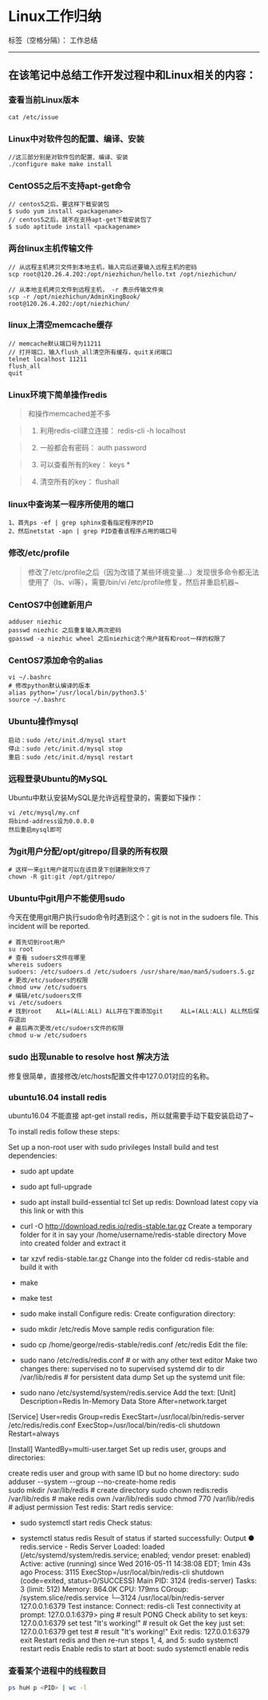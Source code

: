 ﻿# Linux工作归纳

标签（空格分隔）： 工作总结

---

## 在该笔记中总结工作开发过程中和Linux相关的内容：

### 查看当前Linux版本

``` linux
cat /etc/issue
``` 

### Linux中对软件包的配置、编译、安装

``` linux
//这三部分别是对软件包的配置、编译、安装
./configure make make install
``` 

### CentOS5之后不支持apt-get命令

``` linux
// centos5之后，要这样下载安装包
$ sudo yum install <packagename>
// centos5之后，就不在支持apt-get下载安装包了
$ sudo aptitude install <packagename>
``` 

### 两台linux主机传输文件

``` 
// 从远程主机拷贝文件到本地主机，输入完后还要输入远程主机的密码
scp root@120.26.4.202:/opt/niezhichun/hello.txt /opt/niezhichun/

// 从本地主机拷贝文件到远程主机， -r 表示传输文件夹
scp -r /opt/niezhichun/AdminXingBook/ root@120.26.4.202:/opt/niezhichun/
``` 

### linux上清空memcache缓存

``` 
// memcache默认端口号为11211
// 打开端口，输入flush_all清空所有缓存，quit关闭端口
telnet localhost 11211
flush_all
quit
``` 

### Linux环境下简单操作redis

 > 和操作memcached差不多

 > 1. 利用redis-cli建立连接： redis-cli -h localhost

 > 2. 一般都会有密码： auth password

 > 3. 可以查看所有的key： keys *

 > 4. 清空所有的key： flushall
 
### linux中查询某一程序所使用的端口

```
1、首先ps -ef | grep sphinx查看指定程序的PID
2、然后netstat -apn | grep PID查看该程序占用的端口号
```

### 修改/etc/profile

 > 修改了/etc/profile之后（因为改错了某些环境变量...）发现很多命令都无法使用了（ls、vi等），需要/bin/vi /etc/profile修复，然后并重启机器~
 
### CentOS7中创建新用户

```
adduser niezhic
passwd niezhic 之后重复输入两次密码
gpasswd -a niezhic wheel 之后niezhic这个用户就有和root一样的权限了
```

### CentOS7添加命令的alias

```
vi ~/.bashrc
# 修改python默认编译的版本
alias python='/usr/local/bin/python3.5'
source ~/.bashrc
```

### Ubuntu操作mysql

```
启动：sudo /etc/init.d/mysql start 
停止：sudo /etc/init.d/mysql stop 
重启：sudo /etc/init.d/mysql restart
```

### 远程登录Ubuntu的MySQL

Ubuntu中默认安装MySQL是允许远程登录的，需要如下操作：

```
vi /etc/mysql/my.cnf
将bind-address设为0.0.0.0
然后重启mysql即可
```

### 为git用户分配/opt/gitrepo/目录的所有权限

```
# 这样一来git用户就可以在该目录下创建删除文件了
chown -R git:git /opt/gitrepo/
```

### Ubuntu中git用户不能使用sudo

今天在使用git用户执行sudo命令时遇到这个：git is not in the sudoers file.  This incident will be reported.

```
# 首先切到root用户
su root
# 查看 sudoers文件在哪里
whereis sudoers
sudoers: /etc/sudoers.d /etc/sudoers /usr/share/man/man5/sudoers.5.gz
# 更改/etc/sudoers的权限
chmod u+w /etc/sudoers
# 编辑/etc/sudoers文件
vi /etc/sudoers
# 找到root    ALL=(ALL:ALL) ALL并在下面添加git     ALL=(ALL:ALL) ALL然后保存退出
# 最后再次更改/etc/sudoers文件的权限
chmod u-w /etc/sudoers
```

### sudo 出现unable to resolve host 解决方法

修复很简单，直接修改/etc/hosts配置文件中127.0.01对应的名称。

### ubuntu16.04 install redis

ubuntu16.04 不能直接 apt-get install redis，所以就需要手动下载安装启动了~

To install redis follow these steps:

Set up a non-root user with sudo privileges
Install build and test dependencies:
 - sudo apt update
 - sudo apt full-upgrade
 - sudo apt install build-essential tcl
Set up redis:
Download latest copy via this link or with this
 - curl -O http://download.redis.io/redis-stable.tar.gz
Create a temporary folder for it in say your /home/username/redis-stable directory
Move into created folder and extract it
 - tar xzvf redis-stable.tar.gz
Change into the folder cd redis-stable and build it with
 - make
 - make test
 - sudo make install
Configure redis:
Create configuration directory:
 - sudo mkdir /etc/redis
Move sample redis configuration file:
 - sudo cp /home/george/redis-stable/redis.conf /etc/redis
Edit the file:
 - sudo nano /etc/redis/redis.conf # or with any other text editor
Make two changes there:
supervised no to supervised systemd
dir to dir /var/lib/redis # for persistent data dump
Set up the systemd unit file:

 - sudo nano /etc/systemd/system/redis.service
Add the text:
[Unit]
Description=Redis In-Memory Data Store
After=network.target

[Service]
User=redis
Group=redis
ExecStart=/usr/local/bin/redis-server /etc/redis/redis.conf
ExecStop=/usr/local/bin/redis-cli shutdown
Restart=always

[Install]
WantedBy=multi-user.target
Set up redis user, groups and directories:

create redis user and group with same ID but no home directory:
sudo adduser --system --group --no-create-home redis   
sudo mkdir /var/lib/redis   # create directory
sudo chown redis:redis /var/lib/redis   # make redis own /var/lib/redis
sudo chmod 770 /var/lib/redis   # adjust permission
Test redis:
Start redis service:
 - sudo systemctl start redis
Check status:

 - systemctl status redis
Result of status if started successfully:
Output
● redis.service - Redis Server
 Loaded: loaded (/etc/systemd/system/redis.service; enabled; vendor preset: enabled)
 Active: active (running) since Wed 2016-05-11 14:38:08 EDT; 1min 43s ago
 Process: 3115 ExecStop=/usr/local/bin/redis-cli shutdown (code=exited, status=0/SUCCESS)
 Main PID: 3124 (redis-server)
 Tasks: 3 (limit: 512)
 Memory: 864.0K
 CPU: 179ms
 CGroup: /system.slice/redis.service
          └─3124 /usr/local/bin/redis-server 127.0.0.1:6379
Test instance:
Connect:
redis-cli
Test connectivity at prompt:
127.0.0.1:6379> ping   # result PONG
Check ability to set keys:
127.0.0.1:6379 set test "It's working!"  # result ok
Get the key just set:
127.0.0.1:6379 get test  # result "It's working!"
Exit redis:
127.0.0.1:6379 exit
Restart redis and then re-run steps 1, 4, and 5:
sudo systemctl restart redis
Enable redis to start at boot:
sudo systemctl enable redis

### 查看某个进程中的线程数目

``` bash shell
ps huH p <PID> | wc -l
```